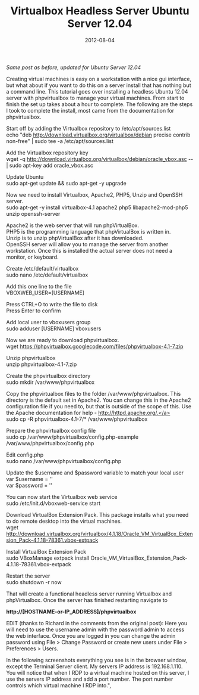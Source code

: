 ﻿---
layout: post
title: Virtualbox Headless Server  Ubuntu Server 12.04
date: 2012-08-04
categories: None
---

*Same post as before, updated for Ubuntu Server 12.04*

Creating virtual machines is easy on a workstation with a nice gui interface, but what about if you want to do this on a server install that has nothing but a command line. This tutorial goes over installing a headless Ubuntu 12.04 server with phpvirtualbox to manage your virtual machines. From start to finish the set up takes about a hour to complete. The following are the steps I took to complete the install, most came from the documentation for phpvirtualbox.  

Start off by adding the Virtualbox repository to /etc/apt/sources.list  
echo "deb <a href="http://download.virtualbox.org/virtualbox/debian" target="_blank">http://download.virtualbox.org/virtualbox/debian</a> precise contrib non-free" | sudo tee -a /etc/apt/sources.list  


Add the Virtualbox repository key  
wget -q <a href="http://download.virtualbox.org/virtualbox/debian/oracle_vbox.asc" target="_blank">http://download.virtualbox.org/virtualbox/debian/oracle_vbox.asc</a> -- | sudo apt-key add oracle_vbox.asc  


Update Ubuntu  
sudo apt-get update && sudo apt-get -y upgrade  


Now we need to install Virtualbox, Apache2, PHP5, Unzip and OpenSSH server.  
sudo apt-get -y install virtualbox-4.1 apache2 php5 libapache2-mod-php5 unzip openssh-server  


Apache2 is the web server that will run phpVirtualBox.  
PHP5 is the programming language that phpVirtualBox is written in.  
Unzip is to unzip phpVirtualBox after it has downloaded.  
OpenSSH server will allow you to manage the server from another workstation. Once this is installed the actual server does not need a monitor, or keyboard.  

Create /etc/default/virtualbox  
sudo nano /etc/default/virtualbox  


Add this one line to the file  
VBOXWEB_USER=[USERNAME]  

Press CTRL+O to write the file to disk  
Press Enter to confirm  

Add local user to vboxusers group  
sudo adduser [USERNAME] vboxusers  


Now we are ready to download phpvirtualbox.  
wget <a href="https://phpvirtualbox.googlecode.com/files/phpvirtualbox-4.1-7.zip" target="_blank">https://phpvirtualbox.googlecode.com/files/phpvirtualbox-4.1-7.zip</a>  


Unzip phpvirtualbox  
unzip phpvirtualbox-4.1-7.zip  


Create the phpvirtualbox directory  
sudo mkdir /var/www/phpvirtualbox  


Copy the phpvirtualbox files to the folder /var/www/phpvirtualbox. This directory is the default set in Apache2. You can change this in the Apache2 configuration file if you need to, but that is outside of the scope of this. Use the Apache documentation for help - <a href="http://httpd.apache.org/." target="_blank">http://httpd.apache.org/.</a>  
sudo cp -R phpvirtualbox-4.1-7/* /var/www/phpvirtualbox  


Prepare the phpvirtualbox config file  
sudo cp /var/www/phpvirtualbox/config.php-example /var/www/phpvirtualbox/config.php  


Edit config.php  
sudo nano /var/www/phpvirtualbox/config.php  


Update the $username and $password variable to match your local user  
var $username = '<username>'  
var $password = '<password>'</password></username>  


You can now start the Virtualbox web service  
sudo /etc/init.d/vboxweb-service start  


Download VirtualBox Extension Pack. This package installs what you need to do remote desktop into the virtual machines.  
wget <a href="http://download.virtualbox.org/virtualbox/4.1.18/Oracle_VM_VirtualBox_Extension_Pack-4.1.18-78361.vbox-extpack" target="_blank">http://download.virtualbox.org/virtualbox/4.1.18/Oracle_VM_VirtualBox_Extension_Pack-4.1.18-78361.vbox-extpack</a>  


Install VirtualBox Extension Pack  
sudo VBoxManage extpack install Oracle_VM_VirtualBox_Extension_Pack-4.1.18-78361.vbox-extpack  


Restart the server  
sudo shutdown -r now  


That will create a functional headless server running Virtualbox and phpVirtualbox. Once the server has finished restarting navigate to  

<b>http://[HOSTNAME-or-IP_ADDRESS]/phpvirtualbox</b>  

EDIT (thanks to Richard in the comments from the original post): Here you will need to use the username admin with the password admin to access the web interface.  Once you are logged in you can change the admin password using File &gt; Change Password or  create new users under File &gt; Preferences &gt; Users.  

In the following screenshots everything you see is in the browser window, except the Terminal Server client. My servers IP address is 192.168.1.110. You will notice that when I RDP to a virtual machine hosted on this server, I use the servers IP address and add a port number. The port number controls which virtual machine I RDP into.",
